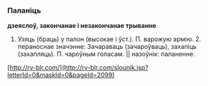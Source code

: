 ### Паланіць
**дзеяслоў, закончанае і незакончанае трыванне**

1. Узяць (браць) у палон (высокае і ўст.). П. варожую армію. 2. пераноснае значэнне: Зачараваць (зачароўваць), захапіць (захапляць). П. чароўным голасам. || назоўнік: паланенне.

<a rel="author">[http://rv-blr.com/](http://rv-blr.com/slounik.jsp?letterId=0&maskId=0&pageId=2099)</a>
